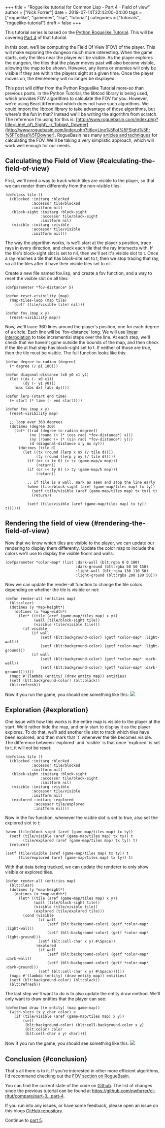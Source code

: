 +++
title = "Roguelike tutorial for Common Lisp - Part 4 - Field of view"
author = ["Nick Forrer"]
date = 2019-07-14T22:43:00-04:00
tags = ["roguelike", "gamedev", "lisp", "tutorial"]
categories = ["tutorials", "roguelike-tutorial"]
draft = false
+++

This tutorial series is based on the [Python Roguelike Tutorial](http://rogueliketutorials.com). This will be
covering [Part 4](http://rogueliketutorials.com/tutorials/tcod/part-4/) of that tutorial.

In this post, we'll be computing the Field Of View (FOV) of the player. This
will make exploring the dungeon much more interesting. When the game starts,
only the tiles near the player will be visible. As the player explores the
dungeon, the tiles that the player moves past will also become visible, allowing
the map to be shown. However, any items or enemies will only be visible if they
are within the players sight at a given time. Once the player moves on, the
item/enemy will no longer be displayed.

This post will differ from the Python Roguelike Tutorial more-so than previous
posts. In the Python Tutorial, the libtcod library is being used, which provides
FOV algorithms to calculate the FOV for you. However, we're using
BearLibTerminal which does not have such algorithms. We could import the libtcod
library to take advantage of those algorithms, but where's the fun in that?
Instead we'll be writing the algorithm from scratch. The reference I'm using
for this is:
[http://www.roguebasin.com/index.php?title=Line\_of\_Sight\_-\_Tobias\_Downer](http://www.roguebasin.com/index.php?title=Line%5Fof%5FSight%5F-%5FTobias%5FDowner).
RogueBasin has many [articles and techniques](http://www.roguebasin.com/index.php?title=Category:FOV) for calculating the FOV. We'll be
taking a very simplistic approach, which will work well enough for our needs.


## Calculating the Field of View {#calculating-the-field-of-view}

First, we'll need a way to track which tiles are visible to the player, so that
we can render them differently from the non-visible tiles:

```common-lisp
(defclass tile ()
  ((blocked :initarg :blocked
            :accessor tile/blocked
            :initform nil)
   (block-sight :initarg :block-sight
                :accessor tile/block-sight
                :initform nil)
   (visible :initarg :visible
            :accessor tile/visible
            :initform nil)))
```

The way the algorithm works, is we'll start at the player's position, trace rays
in every direction, and check each tile that the ray intersects with. If the
tile's block-sight slot is set to nil, then we'll set it's visible slot to t.
Once a ray reaches a tile that has block-site set to t, then we stop tracing
that ray, so all the tiles after it have their visible tiles set to nil.

Create a new file named fov.lisp, and create a fov function, and a way to reset
the visible slot on all tiles:

```common-lisp
(defparameter *fov-distance* 5)

(defun reset-visibility (map)
  (map-tiles-loop (map tile)
    (setf (tile/visible tile) nil)))

(defun fov (map x y)
  (reset-visibility map))
```

Now, we'll trace 360 lines around the player's position, one for each degree of
a circle. Each line will be \`fov-distance\` long. We will use [linear
interpolation](https://en.wikipedia.org/wiki/Linear%5Finterpolation) to take incremential steps over the line. At each step, we'll
check that we haven't gone outside the bounds of the map, and then check if the
tile at that step has block-sight set to t. If neither of those are true, then
the tile must be visible. The full function looks like this:

```common-lisp
(defun degree-to-radian (degree)
  (* degree (/ pi 180)))

(defun diagonal-distance (x0 y0 x1 y1)
  (let ((dx (- x0 x1))
        (dy (- y1 y0)))
    (max (abs dx) (abs dy))))

(defun lerp (start end time)
  (+ start (* time (- end start))))

(defun fov (map x y)
  (reset-visibility map)

  ;; loop aver 360 degrees
  (dotimes (degree 360)
    (let* ((rad (degree-to-radian degree))
           (nx (round (+ (* (cos rad) *fov-distance*) x)))
           (ny (round (+ (* (sin rad) *fov-distance*) y)))
           (d (diagonal-distance x y nx ny)))
      (dotimes (tile d)
        (let ((tx (round (lerp x nx (/ tile d))))
              (ty (round (lerp y ny (/ tile d)))))
          (if (or (< tx 0) (> tx (game-map/w map)))
              (return))
          (if (or (< ty 0) (> ty (game-map/h map)))
              (return))

          ;; if tile is a wall, mark as seen and stop the line early
          (when (tile/block-sight (aref (game-map/tiles map) tx ty))
            (setf (tile/visible (aref (game-map/tiles map) tx ty)) t)
            (return))

          (setf (tile/visible (aref (game-map/tiles map) tx ty)) t))))))
```


## Rendering the field of view {#rendering-the-field-of-view}

Now that we know which tiles are visible to the player, we can update our
rendering to display them differently. Update the color map to include the
colors we'll use to display the visible floors and walls:

```common-lisp
(defparameter *color-map* (list :dark-wall (blt:rgba 0 0 100)
                                :dark-ground (blt:rgba 50 50 150)
                                :light-wall (blt:rgba 130 110 50)
                                :light-ground (blt:rgba 200 180 50)))
```

Now we can update the render-all function to change the tile colors depending on
whether the tile is visible or not:

```common-lisp
(defun render-all (entities map)
  (blt:clear)
  (dotimes (y *map-height*)
    (dotimes (x *map-width*)
      (let* ((tile (aref (game-map/tiles map) x y))
             (wall (tile/block-sight tile))
             (visible (tile/visible tile)))
        (if visible
            (if wall
                (setf (blt:background-color) (getf *color-map* :light-wall))
                (setf (blt:background-color) (getf *color-map* :light-ground)))
            (if wall
                (setf (blt:background-color) (getf *color-map* :dark-wall))
                (setf (blt:background-color) (getf *color-map* :dark-ground)))))))
  (mapc #'(lambda (entity) (draw entity map)) entities)
  (setf (blt:background-color) (blt:black))
  (blt:refresh))
```

Now if you run the game, you should see something like this:
![](/cl-rltut/display-fov.png)


## Exploration {#exploration}

One issue with how this works is the entire map is visible to the player at the
start. We'd rather hide the map, and only start to display it as the player
explores. To do that, we'll add another tile slot to track which tiles have been
explored, and then mark that \`t\` whenever the tile becomes visible. The
difference between \`explored\` and \`visible\` is that once \`explored\` is set to t,
it will not be reset.

```common-lisp
(defclass tile ()
  ((blocked :initarg :blocked
            :accessor tile/blocked
            :initform nil)
   (block-sight :initarg :block-sight
                :accessor tile/block-sight
                :initform nil)
   (visible :initarg :visible
            :accessor tile/visible
            :initform nil)
   (explored :initarg :explored
             :accessor tile/explored
             :initform nil)))
```

Now in the fov function, whenever the visible slot is set to true, also set the
explored slot to t:

```common-lisp
(when (tile/block-sight (aref (game-map/tiles map) tx ty))
  (setf (tile/visible (aref (game-map/tiles map) tx ty)) t
        (tile/explored (aref (game-map/tiles map) tx ty)) t)
  (return))

(setf (tile/visible (aref (game-map/tiles map) tx ty)) t
      (tile/explored (aref (game-map/tiles map) tx ty)) t)
```

With that data being tracked, we can update the renderer to only show visible or
explored tiles.

```common-lisp
(defun render-all (entities map)
  (blt:clear)
  (dotimes (y *map-height*)
    (dotimes (x *map-width*)
      (let* ((tile (aref (game-map/tiles map) x y))
             (wall (tile/block-sight tile))
             (visible (tile/visible tile))
             (explored (tile/explored tile)))
        (cond (visible
               (if wall
                   (setf (blt:background-color) (getf *color-map* :light-wall))
                   (setf (blt:background-color) (getf *color-map* :light-ground)))
               (setf (blt:cell-char x y) #\Space))
              (explored
               (if wall
                   (setf (blt:background-color) (getf *color-map* :dark-wall))
                   (setf (blt:background-color) (getf *color-map* :dark-ground)))
               (setf (blt:cell-char x y) #\Space))))))
  (mapc #'(lambda (entity) (draw entity map)) entities)
  (setf (blt:background-color) (blt:black))
  (blt:refresh))
```

The last step we'll want to do is to also update the entity draw method. We'll
only want to draw entities that the player can see:

```common-lisp
(defmethod draw ((e entity) (map game-map))
  (with-slots (x y char color) e
    (if (tile/visible (aref (game-map/tiles map) x y))
        (setf
         (blt:background-color) (blt:cell-background-color x y)
         (blt:color) color
         (blt:cell-char x y) char))))
```

Now if you run the game, you should see something like this:
![](/cl-rltut/dungeon-exploration.gif)


## Conclusion {#conclusion}

That's all there is to it. If you're interested in other more efficient
algorithms, I'd recommend checking out the [FOV section on RogueBasin](http://www.roguebasin.com/index.php?title=Category:FOV).

You can find the current state of the code on [Github](https://github.com/nwforrer/cl-rltut/tree/part-4). The list of changes since
the previous tutorial can be found at
<https://github.com/nwforrer/cl-rltut/compare/part-3...part-4>.

If you run into any issues, or have some feedback, please open an issue on this
blogs [GitHub repository](https://github.com/nwforrer/blog/issues).

Continue to [part 5](/posts/roguelike-tutorial-part5).
